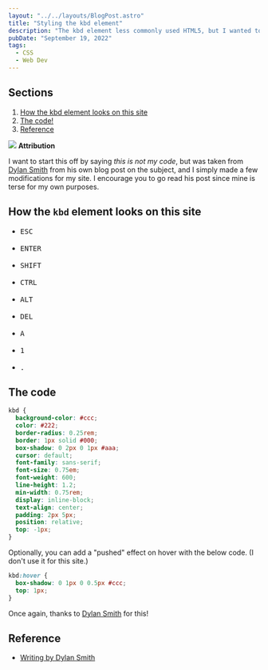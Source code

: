 ```yaml
---
layout: "../../layouts/BlogPost.astro"
title: "Styling the kbd element"
description: "The kbd element less commonly used HTML5, but I wanted to style it to look like a key on a keyboard, like how Stack Overflow does it. A google search took me to someone else's blog post that had a nice bit of code and invited others to steal it. So I did."
pubDate: "September 19, 2022"
tags:
  - CSS
  - Web Dev
---
```


## Sections

1. [How the kbd element looks on this site](#kbd)
2. [The code!](#code)
3. [Reference](#ref)

<div>
  <div class="success">
    <span>
      <img src="/img/assets/success.svg" class="success-icon">
      <b>Attribution</b>
    </span>
    <p>
      I want to start this off by saying <i>this is not my code</i>, but was taken from <a href="http://dylanatsmith.com/wrote/styling-the-kbd-element" target="_blank">Dylan Smith</a> from his own blog post on the subject, and I simply made a few modifications for my site. I encourage you to go read his post since mine is terse for my own purposes.
    </p>
  </div>
</div>

<div id='kbd'/>

## How the `kbd` element looks on this site

- <kbd>ESC</kbd><br><br>
- <kbd>ENTER</kbd><br><br>
- <kbd>SHIFT</kbd><br><br>
- <kbd>CTRL</kbd><br><br>
- <kbd>ALT</kbd><br><br>
- <kbd>DEL</kbd><br><br>
- <kbd>A</kbd><br><br>
- <kbd>1</kbd><br><br>
- <kbd>.</kbd>

<div id='code'/>

## The code

```css
kbd {
  background-color: #ccc;
  color: #222;
  border-radius: 0.25rem;
  border: 1px solid #000;
  box-shadow: 0 2px 0 1px #aaa;
  cursor: default;
  font-family: sans-serif;
  font-size: 0.75em;
  font-weight: 600;
  line-height: 1.2;
  min-width: 0.75rem;
  display: inline-block;
  text-align: center;
  padding: 2px 5px;
  position: relative;
  top: -1px;
}
```

Optionally, you can add a "pushed" effect on hover with the below code. (I don't use it for this site.)

```css
kbd:hover {
  box-shadow: 0 1px 0 0.5px #ccc;
  top: 1px;
}
```

Once again, thanks to <a href="http://dylanatsmith.com" target="_blank">Dylan Smith</a> for this!

<div id='ref'/>

## Reference

- <a href="http://dylanatsmith.com/wrote/styling-the-kbd-element" target="_blank">Writing by Dylan Smith</a>
